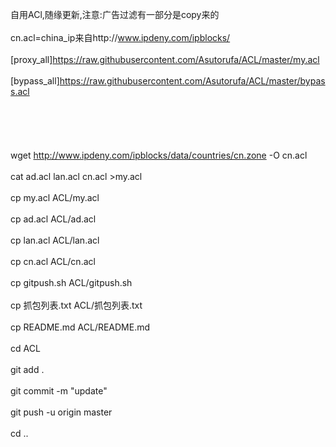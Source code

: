 自用ACl,随缘更新,注意:广告过滤有一部分是copy来的<br></br>
cn.acl=china_ip来自http://www.ipdeny.com/ipblocks/<br></br>
[proxy_all]https://raw.githubusercontent.com/Asutorufa/ACL/master/my.acl<br></br>
[bypass_all]https://raw.githubusercontent.com/Asutorufa/ACL/master/bypass.acl<br></br>
<br></br>
<br></br>
wget http://www.ipdeny.com/ipblocks/data/countries/cn.zone -O cn.acl<br></br>
cat ad.acl lan.acl cn.acl >my.acl<br></br>
cp my.acl ACL/my.acl<br></br>
cp ad.acl ACL/ad.acl<br></br>
cp lan.acl ACL/lan.acl<br></br>
cp cn.acl ACL/cn.acl<br></br>
cp gitpush.sh ACL/gitpush.sh<br></br>
cp 抓包列表.txt ACL/抓包列表.txt<br></br>
cp README.md ACL/README.md<br></br>
cd ACL<br></br>
git add .<br></br>
git commit -m "update"<br></br>
git push -u origin master<br></br>
cd ..<br></br>
<br></br>
<br></br>
